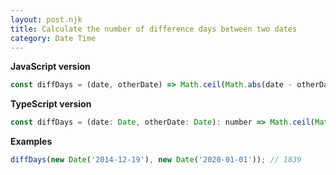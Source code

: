 ```yaml
---
layout: post.njk
title: Calculate the number of difference days between two dates
category: Date Time
---
```


**JavaScript version**

```js
const diffDays = (date, otherDate) => Math.ceil(Math.abs(date - otherDate) / (1000 * 60 * 60 * 24));
```

**TypeScript version**

```js
const diffDays = (date: Date, otherDate: Date): number => Math.ceil(Math.abs(date.valueOf() - otherDate.valueOf()) / (1000 * 60 * 60 * 24));
```

**Examples**

```js
diffDays(new Date('2014-12-19'), new Date('2020-01-01')); // 1839
```
